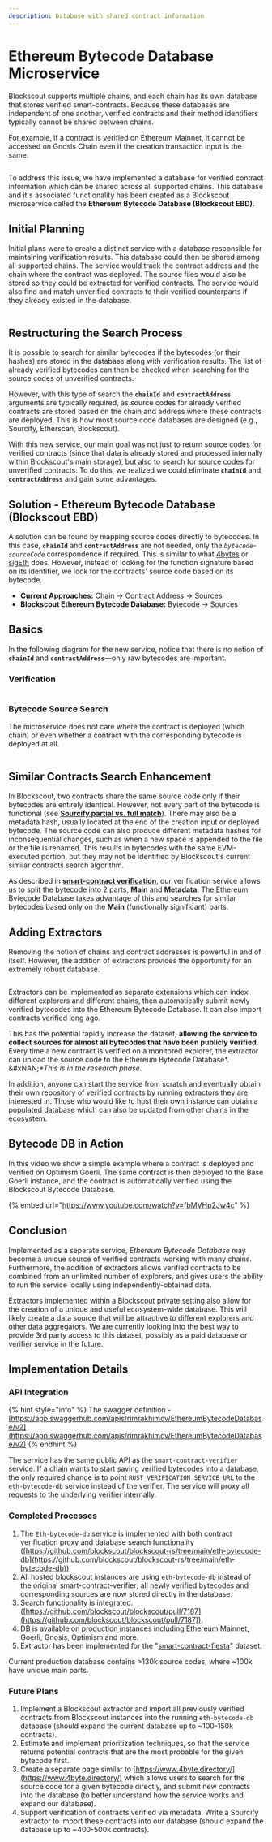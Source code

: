 ```yaml
---
description: Database with shared contract information
---
```


# Ethereum Bytecode Database Microservice

Blockscout supports multiple chains, and each chain has its own database that stores verified smart-contracts. Because these databases are independent of one another, verified contracts and their method identifiers typically cannot be shared between chains.&#x20;

For example, if a contract is verified on Ethereum Mainnet, it cannot be accessed on Gnosis Chain even if the creation transaction input is the same.

<figure><img src="../../.gitbook/assets/no-multichain.png" alt=""><figcaption></figcaption></figure>

To address this issue, we have implemented a database for verified contract information which can be shared across all supported chains. This database and it's associated functionality has been created as a Blockscout microservice called the **Ethereum Bytecode Database (Blockscout EBD).**

## Initial Planning

Initial plans were to create a distinct service with a database responsible for maintaining verification results. This database could then be shared among all supported chains. The service would track the contract address and the chain where the contract was deployed. The source files would also be stored so they could be extracted for verified contracts. The service would also find and match unverified contracts to their verified counterparts if they already existed in the database.

<figure><img src="../../.gitbook/assets/InitialMicroservice.svg" alt=""><figcaption></figcaption></figure>

## Restructuring the Search Process

It is possible to search for similar bytecodes if the bytecodes (or their hashes) are stored in the database along with verification results. The list of already verified bytecodes can then be checked when searching for the source codes of unverified contracts.

However, with this type of search the **`chainId`** and **`contractAddress`** arguments are typically required, as source codes for already verified contracts are stored based on the chain and address where these contracts are deployed. This is how most source code databases are designed (e.g., Sourcify, Etherscan, Blockscout).

With this new service, our main goal was not just to return source codes for verified contracts (since that data is already stored and processed internally within Blockscout's main storage), but also to search for source codes for unverified contracts. To do this, we realized we could eliminate **`chainId`** and **`contractAddress`** and gain some advantages.

## Solution - Ethereum Bytecode Database (Blockscout EBD)

A solution can be found by mapping source codes directly to bytecodes. In this case,  **`chainId`** and **`contractAddress`**  are not needed, only the _`bytecode`-`sourceCode`_ correspondence if required. This is similar to what [4bytes](https://www.4byte.directory/) or [sigEth](https://sig.eth.samczsun.com/) does. However, instead of looking for the function signature based on its identifier, we look for the contracts' source code based on its bytecode.&#x20;

* **Current Approaches:** Chain → Contract Address → Sources
* **Blockscout Ethereum Bytecode Database:** Bytecode → Sources

## Basics

In the following diagram for the new service, notice that there is no notion of **`chainId`** and **`contractAddress`**—only raw bytecodes are important.

### Verification

<figure><img src="../../.gitbook/assets/Ethereum Bytecode DB.png" alt=""><figcaption></figcaption></figure>

### Bytecode Source Search

The microservice does not care where the contract is deployed (which chain) or even whether a contract with the corresponding bytecode is deployed at all.

<figure><img src="../../.gitbook/assets/Ethereum Bytecode DB (1).png" alt=""><figcaption></figcaption></figure>

## Similar Contracts Search Enhancement

In Blockscout, two contracts share the same source code only if their bytecodes are entirely identical. However, not every part of the bytecode is functional (see [**Sourcify partial vs. full match**](https://docs.sourcify.dev/docs/full-vs-partial-match/)). There may also be a metadata hash, usually located at the end of the creation input or deployed bytecode. The source code can also produce different metadata hashes for inconsequential changes, such as when a new space is appended to the file or the file is renamed. This results in bytecodes with the same EVM-executed portion, but they may not be identified by Blockscout's current similar contracts search algorithm.

As described in [**smart-contract verification**](https://docs.blockscout.com/for-developers/information-and-settings/smart-contract-verification#verification-process), our verification service allows us to split the bytecode into 2 parts, **Main** and **Metadata**. The Ethereum Bytecode Database takes advantage of this and searches for similar bytecodes based only on the **Main** (functionally significant) parts.

## Adding Extractors

Removing the notion of chains and contract addresses is powerful in and of itself. However, the addition of extractors provides the opportunity for an extremely robust database.

<figure><img src="../../.gitbook/assets/Ethereum Bytecode DB (3).png" alt=""><figcaption></figcaption></figure>

Extractors can be implemented as separate extensions which can index different explorers and different chains, then automatically submit newly verified bytecodes into the Ethereum Bytecode Database. It can also import contracts verified long ago.&#x20;

This has the potential rapidly increase the dataset, **allowing the service to collect sources for almost all bytecodes that have been publicly verified**. Every time a new contract is verified on a monitored explorer, the extractor can upload the source code to the Ethereum Bytecode Database\*. \
&#xNAN;_\*This is in the research phase._&#x20;

In addition, anyone can start the service from scratch and eventually obtain their own repository of verified contracts by running extractors they are interested in. Those who would like to host their own instance can obtain a populated database which can also be updated from other chains in the ecosystem.

## Bytecode DB in Action

In this video we show a simple example where a contract is deployed and verified on Optimism Goerli. The same contract is then deployed to the Base Goerli instance, and the contract is automatically verified using the Blockscout Bytecode Database.

{% embed url="https://www.youtube.com/watch?v=fbMVHp2Jw4c" %}

## Conclusion

Implemented as a separate service, _Ethereum Bytecode Database_ may become a unique source of verified contracts working with many chains. Furthermore, the addition of extractors allows verified contracts to be combined from an unlimited number of explorers, and gives users the ability to run the service locally using independently-obtained data.

Extractors implemented within a Blockscout private setting also allow for the creation of a unique and useful ecosystem-wide database. This will likely create a data source that will be attractive to different explorers and other data aggregators. We are currently looking into the best way to provide 3rd party access to this dataset, possibly as a paid database or verifier service in the future.&#x20;

## Implementation Details

### API Integration

{% hint style="info" %}
The swagger definition -[https://app.swaggerhub.com/apis/rimrakhimov/EthereumBytecodeDatabase/v2](https://app.swaggerhub.com/apis/rimrakhimov/EthereumBytecodeDatabase/v2)
{% endhint %}

The service has the same public API as the `smart-contract-verifier` service. If a chain wants to start saving verified bytecodes into a database, the only required change is to point `RUST_VERIFICATION_SERVICE_URL` to the `eth-bytecode-db` service instead of the verifier. The service will proxy all requests to the underlying verifier internally.

### Completed Processes

1. The `Eth-bytecode-db` service is implemented with both contract verification proxy and database search functionality ([https://github.com/blockscout/blockscout-rs/tree/main/eth-bytecode-db](https://github.com/blockscout/blockscout-rs/tree/main/eth-bytecode-db)).
2. All hosted blockscout instances are using `eth-bytecode-db` instead of the original smart-contract-verifier; all newly verified bytecodes and corresponding sources are now stored directly in the database.
3. Search functionality is integrated. ([https://github.com/blockscout/blockscout/pull/7187](https://github.com/blockscout/blockscout/pull/7187)).
4. DB is available on production instances including Ethereum Mainnet, Goerli, Gnosis, Optimism and more.&#x20;
5. Extractor has been implemented for the "[smart-contract-fiesta](https://huggingface.co/datasets/Zellic/smart-contract-fiesta)" dataset.&#x20;

Current production database contains >130k source codes, where \~100k have unique main parts.

### Future Plans&#x20;

1. Implement a Blockscout extractor and import all previously verified contracts from Blockscout instances into the running `eth-bytecode-db` database (should expand the current database up to \~100-150k contracts).
2. Estimate and implement prioritization techniques, so that the service returns potential contracts that are the most probable for the given bytecode first.
3. Create a separate page similar to [https://www.4byte.directory/](https://www.4byte.directory/) which allows users to search for the source code for a given bytecode directly, and submit new contracts into the database (to better understand how the service works and expand our database).
4. Support verification of contracts verified via metadata. Write a Sourcify extractor to import these contracts into our database (should expand the database up to \~400-500k contracts).



